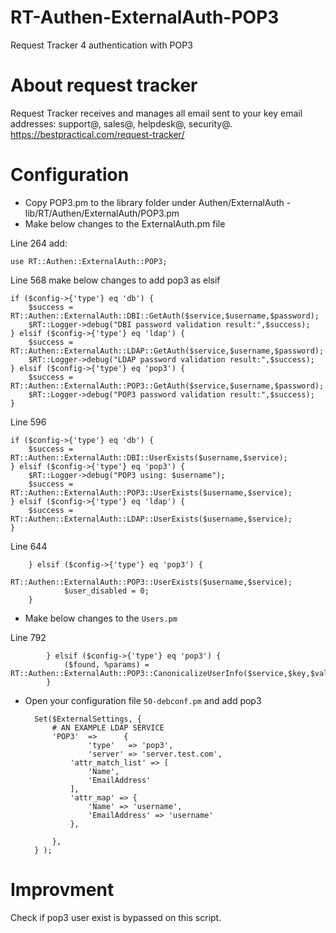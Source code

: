 # RT-Authen-ExternalAuth-POP3
Request Tracker 4 authentication with POP3

# About request tracker
Request Tracker receives and manages all email sent to your key email addresses: support@, sales@, helpdesk@, security@.
https://bestpractical.com/request-tracker/

# Configuration

- Copy POP3.pm to the library folder under Authen/ExternalAuth - lib/RT/Authen/ExternalAuth/POP3.pm
- Make below changes to the ExternalAuth.pm file

Line 264 add: 


    use RT::Authen::ExternalAuth::POP3;

Line 568 make below changes to add pop3 as elsif


    if ($config->{'type'} eq 'db') {
        $success = RT::Authen::ExternalAuth::DBI::GetAuth($service,$username,$password);
        $RT::Logger->debug("DBI password validation result:",$success);
    } elsif ($config->{'type'} eq 'ldap') {
        $success = RT::Authen::ExternalAuth::LDAP::GetAuth($service,$username,$password);
        $RT::Logger->debug("LDAP password validation result:",$success);
    } elsif ($config->{'type'} eq 'pop3') {
        $success = RT::Authen::ExternalAuth::POP3::GetAuth($service,$username,$password);
        $RT::Logger->debug("POP3 password validation result:",$success);
    }

Line 596


    if ($config->{'type'} eq 'db') {
        $success = RT::Authen::ExternalAuth::DBI::UserExists($username,$service);
    } elsif ($config->{'type'} eq 'pop3') {
        $RT::Logger->debug("POP3 using: $username");
        $success = RT::Authen::ExternalAuth::POP3::UserExists($username,$service);
    } elsif ($config->{'type'} eq 'ldap') {
        $success = RT::Authen::ExternalAuth::LDAP::UserExists($username,$service);
    }

Line 644


        } elsif ($config->{'type'} eq 'pop3') {
                RT::Authen::ExternalAuth::POP3::UserExists($username,$service);
                $user_disabled = 0;
        }
        
- Make below changes to the `Users.pm`

Line 792 


            } elsif ($config->{'type'} eq 'pop3') {
                ($found, %params) = RT::Authen::ExternalAuth::POP3::CanonicalizeUserInfo($service,$key,$value);
            }

- Open your configuration file `50-debconf.pm` and add pop3 


        Set($ExternalSettings, {
            # AN EXAMPLE LDAP SERVICE
            'POP3'  =>      {
                    'type'   => 'pop3',
                    'server' => 'server.test.com',
                'attr_match_list' => [
                    'Name',
                    'EmailAddress'
                ],
                'attr_map' => {
                    'Name' => 'username',
                    'EmailAddress' => 'username'
                },

            },
        } );


# Improvment
Check if pop3 user exist is bypassed on this script.

